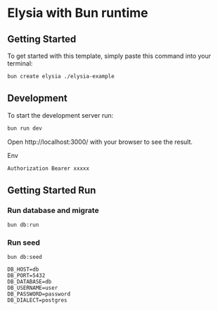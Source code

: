 # Elysia with Bun runtime

## Getting Started

To get started with this template, simply paste this command into your terminal:

```bash
bun create elysia ./elysia-example
```

## Development

To start the development server run:

```bash
bun run dev
```

Open http://localhost:3000/ with your browser to see the result.

Env

```js
Authorization Bearer xxxxx
```

## Getting Started Run

### Run database and migrate

```shell
bun db:run
```

### Run seed

```shell
bun db:seed
```

```shell
DB_HOST=db
DB_PORT=5432
DB_DATABASE=db
DB_USERNAME=user
DB_PASSWORD=password
DB_DIALECT=postgres
```

